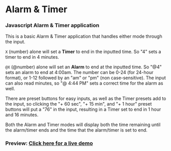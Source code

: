 # Alarm & Timer
### Javascript Alarm & Timer application

This is a basic Alarm & Timer application that handles either mode through the input.

`X` (number) alone will set a **Timer** to end in the inputted time. So "4" sets a timer to end in 4 minutes.

`@X` (@number) alone will set an **Alarm** to end at the inputted time. So "@4" sets an alarm to end at 4:00am. The number can be 0-24 (for 24-hour format), or 1-12 followed by an "am" or "pm" (non case-sensitive). The input can also read minutes, so "@ 4:44 PM" sets a correct time for the alarm as well.

There are preset buttons for easy inputs, as well as the Timer presets add to the input, so clicking the "+ 60 sec", "+ 15 min", and "+ 1 hour" preset buttons will put a "76" in the input, resulting in a Timer set to end in 1 hour and 16 minutes.

Both the Alarm and Timer modes will display both the time remaining until the alarm/timer ends and the time that the alarm/timer is set to end.

### Preview: [Click here for a live demo](https://kylbutlr.github.io/alarm-timer/)
